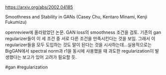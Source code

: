 https://arxiv.org/abs/2002.04185

Smoothness and Stability in GANs (Casey Chu, Kentaro Minami, Kenji Fukumizu)

openreview에 올라왔었던 논문. GAN loss의 smoothness 조건을 검토. 기존의 gan regularizer들이 이 세 조건 중 서로 다른 조건을 만족시킨다는 것을 보임. 그래서 이 regularizer들을 모두 도입하는 것도 말이 된다는 것을 시사하는데...실용적으로는 BigGAN에서 spectral norm과 r1을 동시에 사용했을 때 과도한 regularization이 발생했다는 보고가 있어 고려가 필요할 듯.

#gan #regularization 